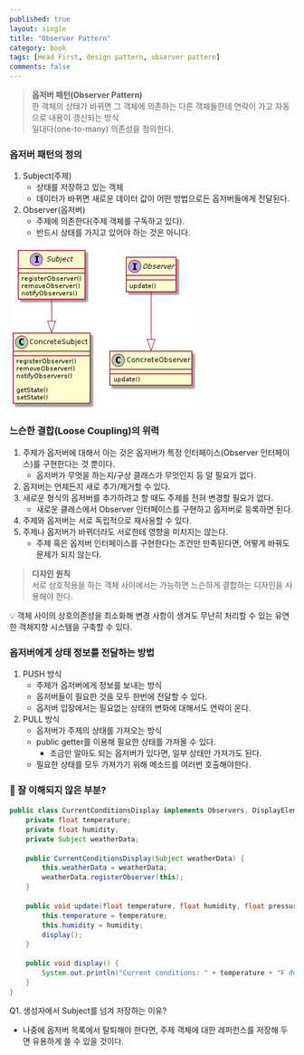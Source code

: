 ```yaml
---
published: true
layout: single
title: "Observer Pattern"
category: book
tags: [Head First, design pattern, observer pattern]
comments: false
---
```


> **옵저버 패턴(Observer Pattern)**  
> 한 객체의 상태가 바뀌면 그 객체에 의존하는 다른 객체들한테 연락이 가고 자동으로 내용이 갱신되는 방식  
> 일대다(one-to-many) 의존성을 정의한다.

### 옵저버 패턴의 정의

1. Subject(주제)
   - 상태를 저장하고 있는 객체
   - 데이터가 바뀌면 새로운 데이터 값이 어떤 방법으로든 옵저버들에게 전달된다.
2. Observer(옵저버)
   - 주제에 의존한다(주제 객체를 구독하고 있다).
   - 반드시 상태를 가지고 있어야 하는 것은 아니다.

![옵저버 패턴 클래스 다이어그램](/assets/images/observer_pattern_1.png)

### 느슨한 결합(Loose Coupling)의 위력

1. 주제가 옵저버에 대해서 아는 것은 옵저버가 특정 인터페이스(Observer 인터페이스)를 구현한다는 것 뿐이다.
   - 옵저버가 무엇을 하는지/구상 클래스가 무엇인지 등 알 필요가 없다.
2. 옵저버는 언제든지 새로 추가/제거할 수 있다.
3. 새로운 형식의 옵저버를 추가하려고 할 때도 주제를 전혀 변경할 필요가 없다.
   - 새로운 클래스에서 Observer 인터페이스를 구현하고 옵저버로 등록하면 된다.
4. 주제와 옵저버는 서로 독립적으로 재사용할 수 있다.
5. 주제나 옵저버가 바뀌더라도 서로한테 영향을 미치지는 않는다.
   - 주제 혹은 옵저버 인터페이스를 구현한다는 조건만 만족된다면, 어떻게 바꿔도 문제가 되지 않는다.

> **디자인 원칙**  
> 서로 상호작용을 하는 객체 사이에서는 가능하면 느슨하게 결합하는 디자인을 사용해야 한다.

:bulb: 객체 사이의 상호의존성을 최소화해 변경 사항이 생겨도 무난히 처리할 수 있는 유연한 객체지향 시스템을 구축할 수 있다.

### 옵저버에게 상태 정보를 전달하는 방법

1. PUSH 방식
   - 주제가 옵저버에게 정보를 보내는 방식
   - 옵저버들이 필요한 것을 모두 한번에 전달할 수 있다.
   - 옵저버 입장에서는 필요없는 상태의 변화에 대해서도 연락이 온다.
2. PULL 방식
   - 옵저버가 주제의 상태를 가져오는 방식
   - public getter를 이용해 필요한 상태를 가져올 수 있다.
     - 조금만 알아도 되는 옵저버가 있다면, 일부 상태만 가져가도 된다.
   - 필요한 상태를 모두 가져가기 위해 메소드를 여러번 호출해야한다.

### 🤷‍ 잘 이해되지 않은 부분?

```java
public class CurrentConditionsDisplay implements Observers, DisplayElement {
    private float temperature;
    private float humidity;
    private Subject weatherData;

    public CurrentConditionsDisplay(Subject weatherData) {
        this.weatherData = weatherData;
        weatherData.registerObserver(this);
    }

    public void update(float temperature, float humidity, float pressure) {
        this.temperature = temperature;
        this.humidity = humidity;
        display();
    }

    public void display() {
        System.out.println("Current conditions: " + temperature + "F degrees and " + humidity + "% humidity");
    }
}
```

Q1. 생성자에서 Subject를 넘겨 저장하는 이유?

- 나중에 옵저버 목록에서 탈퇴해야 한다면, 주제 객체에 대한 레퍼런스를 저장해 두면 유용하게 쓸 수 있을 것이다.
